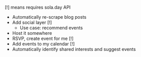 [!] means requires sola.day API

* Automatically re-scrape blog posts
* Add social layer [!]
	* Use case: recommend events
* Host it somewhere
* RSVP, create event for me [!]
* Add events to my calendar [!]
* Automatically identify shared interests and suggest events
